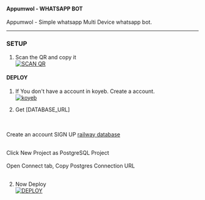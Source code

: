 #### Appumwol - WHATSAPP BOT
Appumwol - Simple whatsapp Multi Device whatsapp bot.

***

### SETUP

1. Scan the QR and copy it
    <br>
<a href='https://hermit-network.herokuapp.com/qr' target="_blank"><img alt='SCAN QR' src='https://img.shields.io/badge/Scan_qr-100000?style=for-the-badge&logo=scan&logoColor=white&labelColor=black&color=black'/></a>

#### DEPLOY 

1. If You don't have a account in koyeb. Create a account.
    <br>
<a href='https://app.koyeb.com/auth/signup' target="_blank"><img alt='koyeb' src='https://img.shields.io/badge/-Create-black?style=for-the-badge&logo=koyeb&logoColor=white'/></a>


3. Get [DATABASE_URL]
<br>
<br>
Create an account SIGN UP <a href="https://railway.app/">railway database</a>
<br>
<br>

Click New Project as PostgreSQL Project
<br>
<br>
Open Connect tab, Copy Postgres Connection URL
<br>
<br>


2. Now Deploy
    <br>
<a href='https://app.koyeb.com/apps/deploy?name=hermit-md&type=docker&image=quay.io/hermit/hermit-md:latest&env[SESSION_ID]=&env[DATABASE_URL]=&env[SUDO]=null&env[MODE]=public&env[ALWAYS_ONLINE]=false&env[LOG_MSG]=false&env[PREFIX]=.&env[BOT_INFO]=appumowl;unni;9995797137;https://i.imgur.com/92oyohN.jpeg&env[STICKER_DATA]=appumowl;unni&env[AUDIO_DATA]=appumowl;unni&env[WARN]=4&env[READ_MSG]=false&env[ERROR_MESSAGE]=true&env[EXPRESS]=true&env[PORT]=8080' target="_blank"><img alt='DEPLOY' src='https://img.shields.io/badge/-DEPLOY-black?style=for-the-badge&logo=koyeb&logoColor=white'/></a>  
